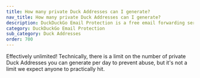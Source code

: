 ```yaml
---
title: How many private Duck Addresses can I generate?
nav_title: How many private Duck Addresses can I generate?
description: DuckDuckGo Email Protection is a free email forwarding service that removes hidden email trackers and lets you create unlimited unique private email addresses.
category: DuckDuckGo Email Protection
sub_category: Duck Addresses
order: 700
---
```


Effectively unlimited! Technically, there is a limit on the number of private Duck Addresses you can generate per day to prevent abuse, but it's not a limit we expect anyone to practically hit.

